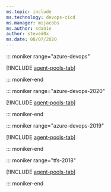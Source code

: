 ```yaml
---
ms.topic: include
ms.technology: devops-cicd
ms.manager: mijacobs
ms.author: sdanie
author: steved0x
ms.date: 08/07/2020
---
```


::: moniker range="azure-devops"

[!INCLUDE [agent-pools-tab](agent-pools-tab/agent-pools-tab.md)]

::: moniker-end

::: moniker range="azure-devops-2020"

[!INCLUDE [agent-pools-tab](agent-pools-tab/agent-pools-tab-server-2020.md)]

::: moniker-end

::: moniker range="azure-devops-2019"

[!INCLUDE [agent-pools-tab](agent-pools-tab/agent-pools-tab-server-2019.md)]

::: moniker-end

::: moniker range="tfs-2018"

[!INCLUDE [agent-pools-tab](agent-pools-tab/agent-pools-tab-tfs-2018.md)]

::: moniker-end

